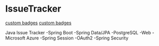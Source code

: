 # IssueTracker
[custom badges](https://img.shields.io/crates/l/rustc-serialize.svg)
[custom badges](https://img.shields.io/badge/version-0.1-red.svg)

Java Issue Tracker
-Spring Boot
-Spring Data/JPA
-PostgreSQL
-Web
-Microsoft Azure
-Spring Session
-OAuth2
-Spring Security
